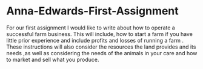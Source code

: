 # Anna-Edwards-First-Assignment

For our first assignment I would like to write about how to operate a successful farm business. This will include, how to start a farm if you have little prior experience and include profits and losses of running a farm . These instructions will also consider the resources the land provides and its needs ,as well as considering the needs of the animals in your care and how to market and sell what you produce. 
